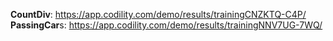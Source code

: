 **CountDiv**: https://app.codility.com/demo/results/trainingCNZKTQ-C4P/  
**PassingCar**s: https://app.codility.com/demo/results/trainingNNV7UG-7WQ/